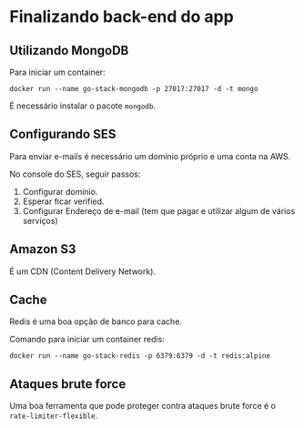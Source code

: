 # Finalizando back-end do app

## Utilizando MongoDB

Para iniciar um container:

`docker run --name go-stack-mongodb -p 27017:27017 -d -t mongo`

É necessário instalar o pacote `mongodb`.

## Configurando SES

Para enviar e-mails é necessário um domínio próprio e uma conta na AWS.

No console do SES, seguir passos:

1. Configurar domínio.
2. Esperar ficar verified.
3. Configurar Endereço de e-mail (tem que pagar e utilizar algum de vários serviços)

## Amazon S3

É um CDN (Content Delivery Network).

## Cache

Redis é uma boa opção de banco para cache.

Comando para iniciar um container redis:

`docker run --name go-stack-redis -p 6379:6379 -d -t redis:alpine`

## Ataques brute force

Uma boa ferramenta que pode proteger contra ataques brute force é o `rate-limiter-flexible`.
